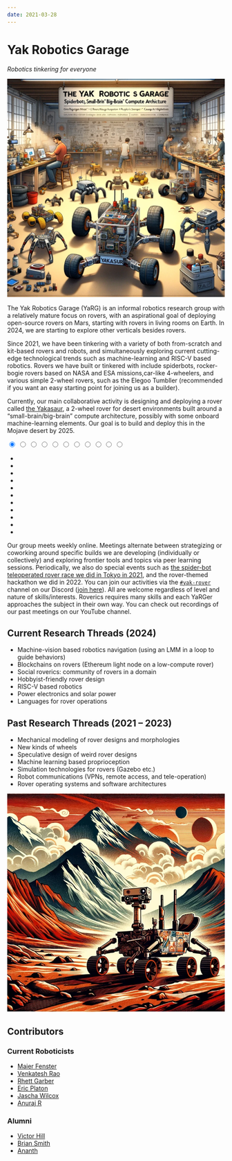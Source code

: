 ```yaml
---
date: 2021-03-28
---
```

# Yak Robotics Garage
*Robotics tinkering for everyone*

![The Yak Robotics Garage](../Assets/Yak%20Robotics%20Garage.webp)

The Yak Robotics Garage (YaRG) is an informal robotics research group with a relatively mature focus on rovers, with an aspirational goal of deploying open-source rovers on Mars, starting with rovers in living rooms on Earth. In 2024, we are starting to explore other verticals besides rovers.

Since 2021, we have been tinkering with a variety of both from-scratch and kit-based rovers and robots, and simultaneously exploring current cutting-edge technological trends such as machine-learning and RISC-V based robotics. Rovers we have built or tinkered with include spiderbots, rocker-bogie rovers based on NASA and ESA missions,car-like 4-wheelers, and various simple 2-wheel rovers, such as the Elegoo Tumbller (recommended if you want an easy starting point for joining us as a builder).

Currently, our main collaborative activity is designing and deploying a rover called [the Yakasaur](https://github.com/The-Yak-Collective/yakasaur), a 2-wheel rover for desert environments built around a “small-brain/big-brain” compute architecture, possibly with some onboard machine-learning elements. Our goal is to build and deploy this in the Mojave desert by 2025.

<div class="carousel__holder">
	<div id="carousel0" class="carousel">
		<input class="carousel__activator" type="radio" name="carousel0" id="0a" checked="checked">
		<input class="carousel__activator" type="radio" name="carousel0" id="0b">
		<input class="carousel__activator" type="radio" name="carousel0" id="0c">
		<input class="carousel__activator" type="radio" name="carousel0" id="0d">
		<input class="carousel__activator" type="radio" name="carousel0" id="0e">
		<input class="carousel__activator" type="radio" name="carousel0" id="0f">
		<input class="carousel__activator" type="radio" name="carousel0" id="0g">
		<input class="carousel__activator" type="radio" name="carousel0" id="0h">
		<input class="carousel__activator" type="radio" name="carousel0" id="0i">
		<input class="carousel__activator" type="radio" name="carousel0" id="0j">
		<input class="carousel__activator" type="radio" name="carousel0" id="0k">
		<div class="carousel__controls">
			<label class="carousel__control carousel__control--backward" for="0k"></label>
			<label class="carousel__control carousel__control--forward" for="0b"></label>
		</div>
		<div class="carousel__controls">
			<label class="carousel__control carousel__control--backward" for="0a"></label>
			<label class="carousel__control carousel__control--forward" for="0c"></label>
		</div>
		<div class="carousel__controls">
			<label class="carousel__control carousel__control--backward" for="0b"></label>
			<label class="carousel__control carousel__control--forward" for="0d"></label>
		</div>
		<div class="carousel__controls">
			<label class="carousel__control carousel__control--backward" for="0c"></label>
			<label class="carousel__control carousel__control--forward" for="0e"></label>
		</div>
		<div class="carousel__controls">
			<label class="carousel__control carousel__control--backward" for="0d"></label>
			<label class="carousel__control carousel__control--forward" for="0f"></label>
		</div>
		<div class="carousel__controls">
			<label class="carousel__control carousel__control--backward" for="0e"></label>
			<label class="carousel__control carousel__control--forward" for="0g"></label>
		</div>
		<div class="carousel__controls">
			<label class="carousel__control carousel__control--backward" for="0f"></label>
			<label class="carousel__control carousel__control--forward" for="0h"></label>
		</div>
		<div class="carousel__controls">
			<label class="carousel__control carousel__control--backward" for="0g"></label>
			<label class="carousel__control carousel__control--forward" for="0i"></label>
		</div>
		<div class="carousel__controls">
			<label class="carousel__control carousel__control--backward" for="0h"></label>
			<label class="carousel__control carousel__control--forward" for="0j"></label>
		</div>
		<div class="carousel__controls">
			<label class="carousel__control carousel__control--backward" for="0i"></label>
			<label class="carousel__control carousel__control--forward" for="0k"></label>
		</div>
		<div class="carousel__controls">
			<label class="carousel__control carousel__control--backward" for="0j"></label>
			<label class="carousel__control carousel__control--forward" for="0a"></label>
		</div>
		<div class="carousel__track">
			<ul>
				<li class="carousel__slide" style="background-image: url('../Assets/Yak%20Robotics%20Garage%20%28Venkatesh%20Rao%20%231%29.webp');"></li>
				<li class="carousel__slide" style="background-image: url('../Assets/Yak%20Robotics%20Garage%20%28Venkatesh%20Rao%20%232%29.webp');"></li>
				<li class="carousel__slide" style="background-image: url('../Assets/Yak%20Robotics%20Garage%20%28Venkatesh%20Rao%20%233%29.webp');"></li>
				<li class="carousel__slide" style="background-image: url('../Assets/Yak%20Robotics%20Garage%20%28Venkatesh%20Rao%20%234%29.webp');"></li>
				<li class="carousel__slide" style="background-image: url('../Assets/Yak%20Robotics%20Garage%20%28Rhett%20Garber%20%231%29.webp');"></li>
				<li class="carousel__slide" style="background-image: url('../Assets/Yak%20Robotics%20Garage%20%28Rhett%20Garber%20%232%29.webp');"></li>
				<li class="carousel__slide" style="background-image: url('../Assets/Yak%20Robotics%20Garage%20%28Rhett%20Garber%20%233%29.webp');"></li>
				<li class="carousel__slide" style="background-image: url('../Assets/Yak%20Robotics%20Garage%20%28Rhett%20Garber%20%234%29.webp');"></li>
				<li class="carousel__slide" style="background-image: url('../Assets/Yak%20Robotics%20Garage%20%28Rhett%20Garber%20%235%29.webp');"></li>
				<li class="carousel__slide" style="background-image: url('../Assets/Yak%20Robotics%20Garage%20%28Rhett%20Garber%20%236%29.webp');"></li>
				<li class="carousel__slide" style="background-image: url('../Assets/Yak%20Robotics%20Garage%20%28Rhett%20Garber%20%237%29.webp');"></li>
			</ul>
		</div>
		<div class="carousel__indicators">
			<label class="carousel__indicator" for="0a"></label>
			<label class="carousel__indicator" for="0b"></label>
			<label class="carousel__indicator" for="0c"></label>
			<label class="carousel__indicator" for="0d"></label>
			<label class="carousel__indicator" for="0e"></label>
			<label class="carousel__indicator" for="0f"></label>
			<label class="carousel__indicator" for="0g"></label>
			<label class="carousel__indicator" for="0h"></label>
			<label class="carousel__indicator" for="0i"></label>
			<label class="carousel__indicator" for="0j"></label>
			<label class="carousel__indicator" for="0k"></label>
		</div>
	</div>
</div>

Our group meets weekly online. Meetings alternate between strategizing or coworking around specific builds we are developing (individually or collectively) and exploring frontier tools and topics via peer learning sessions. Periodically, we also do special events such as [the spider-bot teleoperated rover race we did in Tokyo in 2021](https://www.youtube.com/watch?v=Wro96wL-HMQ), and the rover-themed hackathon we did in 2022. You can join our activities via the [`#yak-rover`](https://discord.com/channels/692111190851059762/779070653122084864) channel on our Discord ([join here](../Join.md)). All are welcome regardless of level and nature of skills/interests. Roverics requires many skills and each YaRGer approaches the subject in their own way. You can check out recordings of our past meetings on our YouTube channel.

## Current Research Threads (2024)
- Machine-vision based robotics navigation (using an LMM in a loop to guide behaviors)
- Blockchains on rovers (Ethereum light node on a low-compute rover)
- Social roverics: community of rovers in a domain
- Hobbyist-friendly rover design
- RISC-V based robotics
- Power electronics and solar power
- Languages for rover operations

## Past Research Threads (2021 – 2023)
- Mechanical modeling of rover designs and morphologies
- New kinds of wheels
- Speculative design of weird rover designs
- Machine learning based proprioception
- Simulation technologies for rovers (Gazebo etc.)
- Robot communications (VPNs, remote access, and tele-operation)
- Rover operating systems and software architectures

![Curiosity, Hokusai style](../Assets/Yak%20Robotics%20Garage%20%28Hokusai%20Rover%29.webp)

## Contributors
### Current Roboticists
- [Maier Fenster](https://www.yakcollective.org/members/100020/)
- [Venkatesh Rao](https://www.yakcollective.org/members/100041/)
- [Rhett Garber](https://www.yakcollective.org/members/101470/)
- [Eric Platon](https://www.yakcollective.org/members/100037/)
- [Jascha Wilcox](https://www.yakcollective.org/members/100005/)
- [Anuraj R](https://www.yakcollective.org/members/100039/)

### Alumni
- [Victor Hill](https://www.yakcollective.org/members/100067/)
- [Brian Smith](https://www.yakcollective.org/members/100143/)
- [Ananth](https://www.yakcollective.org/members/101073/)

<script>
	function isVisible(el) {
		while (el) {
			if (el === document) {
				return true;
			}
			var $style = window.getComputedStyle(el, null);
			if (!el) {
				return false;
			} else if (!$style) {
				return false;
			} else if ($style.display === 'none') {
				return false;
			} else if ($style.visibility === 'hidden') {
				return false;
			} else if (+$style.opacity === 0) {
				return false;
			} else if (($style.display === 'block' || $style.display === 'inline-block') &&
				$style.height === '0px' && $style.overflow === 'hidden') {
				return false;
			} else {
				return $style.position === 'fixed' || isVisible(el.parentNode);
			}
		}
	}
	setInterval(function(){
		var j = 0;
		var elements = document.querySelectorAll('#carousel0 .carousel__control--forward');
		for(i = (elements.length - 1); i > -1; i--) {
			if(isVisible(elements[i])) j = i;
		}
		elements[j].click();
	}, 15000);
</script>
